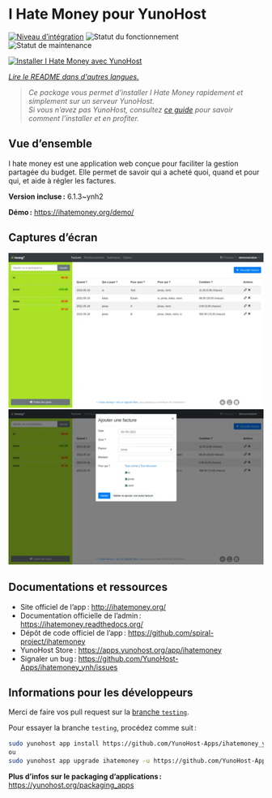 <!--
Nota bene : ce README est automatiquement généré par <https://github.com/YunoHost/apps/tree/master/tools/readme_generator>
Il NE doit PAS être modifié à la main.
-->

# I Hate Money pour YunoHost

[![Niveau d’intégration](https://dash.yunohost.org/integration/ihatemoney.svg)](https://ci-apps.yunohost.org/ci/apps/ihatemoney/) ![Statut du fonctionnement](https://ci-apps.yunohost.org/ci/badges/ihatemoney.status.svg) ![Statut de maintenance](https://ci-apps.yunohost.org/ci/badges/ihatemoney.maintain.svg)

[![Installer I Hate Money avec YunoHost](https://install-app.yunohost.org/install-with-yunohost.svg)](https://install-app.yunohost.org/?app=ihatemoney)

*[Lire le README dans d'autres langues.](./ALL_README.md)*

> *Ce package vous permet d’installer I Hate Money rapidement et simplement sur un serveur YunoHost.*  
> *Si vous n’avez pas YunoHost, consultez [ce guide](https://yunohost.org/install) pour savoir comment l’installer et en profiter.*

## Vue d’ensemble

I hate money est une application web conçue pour faciliter la gestion partagée du budget. Elle permet de savoir qui a acheté quoi, quand et pour qui, et aide à régler les factures.


**Version incluse :** 6.1.3~ynh2

**Démo :** <https://ihatemoney.org/demo/>

## Captures d’écran

![Capture d’écran de I Hate Money](./doc/screenshots/screenshot_1_global.webp)
![Capture d’écran de I Hate Money](./doc/screenshots/screenshot_2_new_operation.webp)

## Documentations et ressources

- Site officiel de l’app : <http://ihatemoney.org/>
- Documentation officielle de l’admin : <https://ihatemoney.readthedocs.org/>
- Dépôt de code officiel de l’app : <https://github.com/spiral-project/ihatemoney>
- YunoHost Store : <https://apps.yunohost.org/app/ihatemoney>
- Signaler un bug : <https://github.com/YunoHost-Apps/ihatemoney_ynh/issues>

## Informations pour les développeurs

Merci de faire vos pull request sur la [branche `testing`](https://github.com/YunoHost-Apps/ihatemoney_ynh/tree/testing).

Pour essayer la branche `testing`, procédez comme suit :

```bash
sudo yunohost app install https://github.com/YunoHost-Apps/ihatemoney_ynh/tree/testing --debug
ou
sudo yunohost app upgrade ihatemoney -u https://github.com/YunoHost-Apps/ihatemoney_ynh/tree/testing --debug
```

**Plus d’infos sur le packaging d’applications :** <https://yunohost.org/packaging_apps>
